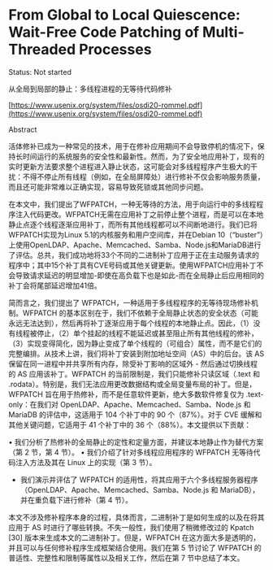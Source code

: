 # From Global to Local Quiescence: Wait-Free Code Patching of Multi-Threaded Processes

Status: Not started

从全局到局部的静止：多线程进程的无等待代码修补

[https://www.usenix.org/system/files/osdi20-rommel.pdf](https://www.usenix.org/system/files/osdi20-rommel.pdf)

Abstract

活体修补已成为一种常见的技术，用于在修补应用期间不会导致停机的情况下，保持长时间运行的系统服务的安全性和最新性。然而，为了安全地应用补丁，现有的实时更新方法要求整个进程进入静止状态，这可能会对多线程程序产生极大的干扰：不得不停止所有线程（例如，在全局屏障处）进行修补不仅会影响服务质量，而且还可能非常难以正确实现，容易导致死锁或其他同步问题。

在本文中，我们提出了WFPATCH，一种无等待的方法，用于向运行中的多线程程序注入代码更改。WFPATCH无需在应用补丁之前停止整个进程，而是可以在本地静止点逐个线程逐渐应用补丁，而所有其他线程都可以不间断地进行。我们已将WFPATCH实现为Linux 5.1的内核服务和用户空间库，并在Debian 10（“buster”）上使用OpenLDAP、Apache、Memcached、Samba、Node.js和MariaDB进行了评估。总共，我们成功地将33个不同的二进制补丁应用于正在主动服务请求的程序中；其中15个补丁具有CVE号码或其他关键更新。使用WFPATCH应用补丁不会导致请求延迟的明显增加-即使在高负载下也是如此-而在全局静止后应用相同的补丁会将尾部延迟增加41倍。

简而言之，我们提出了 WFPATCH，一种适用于多线程程序的无等待现场修补机制。WFPATCH 的基本区别在于，我们不依赖于全局静止状态的安全状态（可能永远无法达到），然后再将补丁逐渐应用于每个线程的本地静止点。因此，（1）没有线程被停止，（2）单个挂起的线程不能延迟或甚至阻止所有其他线程的修补，（3）实现变得简化，因为静止变成了单个线程的（可组合）属性，而不是它们的完整编排。从技术上讲，我们将补丁安装到附加地址空间（AS）中的后台。该 AS 保留在同一进程中并共享所有内存，除受补丁影响的区域外 - 然后通过切换线程的 AS 应用该补丁。WFPATCH 的当前限制是，我们只能修补只读区域（.text 和 .rodata）。特别是，我们无法应用更改数据结构或全局变量布局的补丁。但是，WFPATCH 旨在用于热修补，而不是任意软件更新，绝大多数软件修复仅为 .text-only：在我们对 OpenLDAP、Apache、Memcached、Samba、Node.js 和 MariaDB 的评估中，这适用于 104 个补丁中的 90 个（87%）。对于 CVE 缓解和其他关键问题，它适用于 41 个补丁中的 36 个（88%）。本文提供以下贡献：

• 我们分析了热修补的全局静止的定性和定量方面，并建议本地静止作为替代方案（第 2 节，第 4 节）。
• 我们介绍了针对多线程应用程序的 WFPATCH 无等待代码注入方法及其在 Linux 上的实现（第 3 节）。
- 我们演示并评估了 WFPATCH 的适用性，将其应用于六个多线程服务器程序（OpenLDAP、Apache、Memcached、Samba、Node.js 和 MariaDB），并在重负载下进行修补（第 4 节）。

本文不涉及修补程序本身的过程，具体而言，二进制补丁是如何生成的以及在将其应用于 AS 时进行了哪些转换。不失一般性，我们使用了稍微修改过的 Kpatch [30] 版本来生成本文的二进制补丁。但是，WFPATCH 在这方面大多是透明的，并且可以与任何修补程序生成框架结合使用。我们在第 5 节讨论了 WFPATCH 的普适性、完整性和限制等属性以及相关工作，然后在第 7 节中总结了本文。
